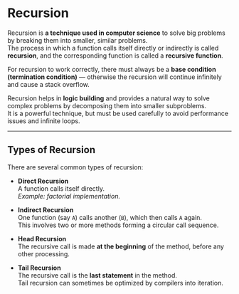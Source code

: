 # Recursion

Recursion is **a technique used in computer science** to solve big problems by breaking them into smaller, similar problems.  
The process in which a function calls itself directly or indirectly is called **recursion**, and the corresponding function is called a **recursive function**.  

For recursion to work correctly, there must always be a **base condition (termination condition)** — otherwise the recursion will continue infinitely and cause a stack overflow.

Recursion helps in **logic building** and provides a natural way to solve complex problems by decomposing them into smaller subproblems.  
It is a powerful technique, but must be used carefully to avoid performance issues and infinite loops.  

---

## Types of Recursion

There are several common types of recursion:

- **Direct Recursion**  
  A function calls itself directly.  
  *Example: factorial implementation.*

- **Indirect Recursion**  
  One function (say `A`) calls another (`B`), which then calls `A` again.  
  This involves two or more methods forming a circular call sequence.  

- **Head Recursion**  
  The recursive call is made **at the beginning** of the method, before any other processing.  

- **Tail Recursion**  
  The recursive call is the **last statement** in the method.  
  Tail recursion can sometimes be optimized by compilers into iteration.  

